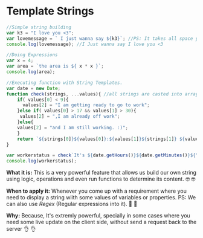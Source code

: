 # Template Strings

```js
//Simple string building
var k3 = "I love you <3";
var lovemessage = ` I just wanna say ${k3}`; //PS: It takes all space you define, even paragraphs.
console.log(lovemessage); //I Just wanna say I love you <3

//Doing Expressions
var x = 4;
var area = `the area is ${ x * x }`;
console.log(area);

//Executing function with String Templates.
var date = new Date;
function check(strings, ...values){ //all strings are casted into array strings, and all values are spread into values array.
    if( values[0] < 9){
      values[2] = "I am getting ready to go to work";
    }else if( values[0] > 17 && values[1] > 30){
     values[2] = ",I am already off work";
    }else{
    values[2] = "and I am still working. :)";
    }
    return `${strings[0]}${values[0]}:${values[1]}${strings[1]} ${values[2]}`
}

var workerstatus = check`It's ${date.getHours()}${date.getMinutes()}${""}`
console.log(workerstatus);
```

**What it is:** This is a very powerful feature that allows us build our own string using logic, operations and even run functions to determine its content. 🤓 🤓

**When to apply it:** Whenever you come up with a requirement where you need to display a string wiith some values of variables or properties. PS: We can also use *Regex* (Regular expressions into it). 🤑 🤑

**Why:**  Because, It's extremly powerful, specially in some cases where you need some live update on the client side, without send a request back to the server 👌 👌